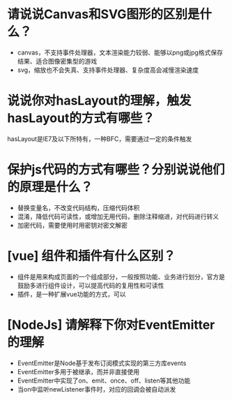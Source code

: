 # 请说说Canvas和SVG图形的区别是什么？

- canvas，不支持事件处理器，文本渲染能力较弱、能够以png或jpg格式保存结果、适合图像密集型的游戏
- svg，缩放也不会失真、支持事件处理器、复杂度高会减慢渲染速度

# 说说你对hasLayout的理解，触发hasLayout的方式有哪些？

hasLayout是IE7及以下所特有，一种BFC，需要通过一定的条件触发

# 保护js代码的方式有哪些？分别说说他们的原理是什么？

- 替换变量名，不改变代码结构，压缩代码体积
- 混淆，降低代码可读性，或增加无用代码，删除注释缩进，对代码进行转义
- 加密代码，需要使用时用密钥对密文解密

# [vue] 组件和插件有什么区别？

- 组件是用来构成页面的一个组成部分，一般按照功能、业务进行划分，官方是鼓励多进行组件设计，可以提高代码的复用性和可读性
- 插件，是一种扩展vue功能的方式，可以

# [NodeJs] 请解释下你对EventEmitter的理解

- EventEmitter是Node基于发布订阅模式实现的第三方库events
- EventEmitter多用于被继承，而并非直接使用
- EventEmitter中实现了on、emit、once、off、listen等其他功能
- 当on中监听newListener事件时，对应的回调会被自动派发